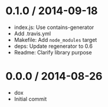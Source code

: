 
0.1.0 / 2014-09-18
==================

  * index.js: Use contains-generator
  * Add .travis.yml
  * Makefile: Add `node_modules` target
  * deps: Update regenerator to 0.6
  * Readme: Clarify library purpose

0.0.0 / 2014-08-26
==================

  * dox
  * Initial commit
